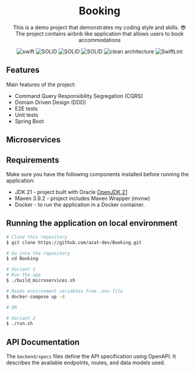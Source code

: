 <div align="center">

  <h1 style="border-bottom: none">
      <b>Booking</b>
  </h1>

  <p>
    This is a demo project that demonstrates my coding style and skills.  😎<br/>
    The project contains airbnb like application that allows users to book accommodations
  </p>
</div>
<div align="center">

![swift](https://img.shields.io/badge/JAVA-ff3d29)
![SOLID](https://img.shields.io/badge/CQRS-0021Aa)
![SOLID](https://img.shields.io/badge/MICROSERVICES-f0207a)
![SOLID](https://img.shields.io/badge/DOMAIN_DRIVEN_DESIGN-f0207a)
![clean architecture](https://img.shields.io/badge/SPRING-00AA0e)
![SwiftLint](https://img.shields.io/badge/KAFKA-9400FF)

</div>

## Features

Main features of the project:

- Command Query Responsibility Segregation (CQRS)
- Domain Driven Design (DDD)
- E2E tests
- Unit tests
- Spring Boot

## Microservices

## Requirements

Make sure you have the following components installed before running the application:

- JDK 21 - project built with Oracle [OpenJDK 21](https://jdk.java.net/21/)
- Maven 3.9.2 - project includes Maven Wrapper (mvnw)
- Docker - to run the application in a Docker container.

## Running the application on local environment

```bash
# Clone this repository
$ git clone https://github.com/azat-dev/Booking.git

# Go into the repository
$ cd Booking

# Variant 1
# Run the app
$ ./build_microservices.sh

# Reads environment variables from .env file
$ docker-compose up -d

# OR

# Variant 2
$ ./run.sh
```

## API Documentation

The `backend/specs` files define the API specification using OpenAPI. It describes the available endpoints, routes, and
data models used.